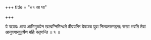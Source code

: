 +++
title = "०१ आ घा"

+++

ये ऋषयः आघ आभिमुख्येन खल्वग्निमिन्धते दीपयन्ति येषाञ्च युवा नित्यतरुणइन्द्रः सखा भवति तेषां आनुषगानुपूर्व्येण बर्हिः स्तृणन्ति ॥ १ ॥